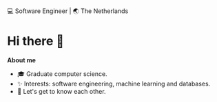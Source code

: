 
💻 Software Engineer | 🌏 The Netherlands

# Hi there 👋

**About me**
* 🎓 Graduate computer science.
* ✨ Interests: software engineering, machine learning and databases. 
* 💭 Let's get to know each other.

